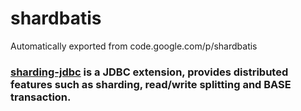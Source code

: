 # shardbatis
Automatically exported from code.google.com/p/shardbatis

### [sharding-jdbc](https://github.com/dangdangdotcom/sharding-jdbc) is a JDBC extension, provides distributed features such as sharding, read/write splitting and BASE transaction.
